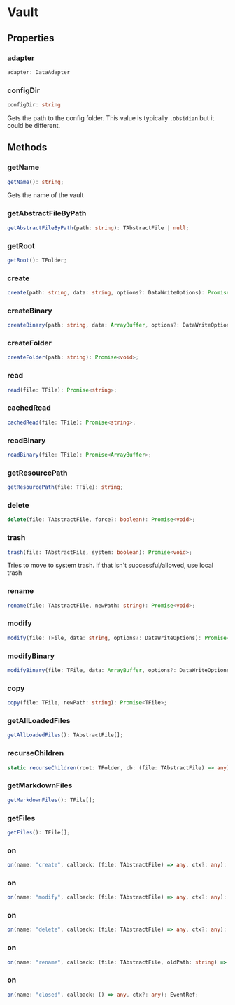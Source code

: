 # Vault



## Properties

### adapter

```ts
adapter: DataAdapter
```



### configDir

```ts
configDir: string
```

Gets the path to the config folder.
This value is typically `.obsidian` but it could be different.


## Methods

### getName

```ts
getName(): string;
```

Gets the name of the vault

### getAbstractFileByPath

```ts
getAbstractFileByPath(path: string): TAbstractFile | null;
```



### getRoot

```ts
getRoot(): TFolder;
```



### create

```ts
create(path: string, data: string, options?: DataWriteOptions): Promise<TFile>;
```



### createBinary

```ts
createBinary(path: string, data: ArrayBuffer, options?: DataWriteOptions): Promise<TFile>;
```



### createFolder

```ts
createFolder(path: string): Promise<void>;
```



### read

```ts
read(file: TFile): Promise<string>;
```



### cachedRead

```ts
cachedRead(file: TFile): Promise<string>;
```



### readBinary

```ts
readBinary(file: TFile): Promise<ArrayBuffer>;
```



### getResourcePath

```ts
getResourcePath(file: TFile): string;
```



### delete

```ts
delete(file: TAbstractFile, force?: boolean): Promise<void>;
```



### trash

```ts
trash(file: TAbstractFile, system: boolean): Promise<void>;
```

Tries to move to system trash. If that isn't successful/allowed, use local trash

### rename

```ts
rename(file: TAbstractFile, newPath: string): Promise<void>;
```



### modify

```ts
modify(file: TFile, data: string, options?: DataWriteOptions): Promise<void>;
```



### modifyBinary

```ts
modifyBinary(file: TFile, data: ArrayBuffer, options?: DataWriteOptions): Promise<void>;
```



### copy

```ts
copy(file: TFile, newPath: string): Promise<TFile>;
```



### getAllLoadedFiles

```ts
getAllLoadedFiles(): TAbstractFile[];
```



### recurseChildren

```ts
static recurseChildren(root: TFolder, cb: (file: TAbstractFile) => any): void;
```



### getMarkdownFiles

```ts
getMarkdownFiles(): TFile[];
```



### getFiles

```ts
getFiles(): TFile[];
```



### on

```ts
on(name: "create", callback: (file: TAbstractFile) => any, ctx?: any): EventRef;
```



### on

```ts
on(name: "modify", callback: (file: TAbstractFile) => any, ctx?: any): EventRef;
```



### on

```ts
on(name: "delete", callback: (file: TAbstractFile) => any, ctx?: any): EventRef;
```



### on

```ts
on(name: "rename", callback: (file: TAbstractFile, oldPath: string) => any, ctx?: any): EventRef;
```



### on

```ts
on(name: "closed", callback: () => any, ctx?: any): EventRef;
```



